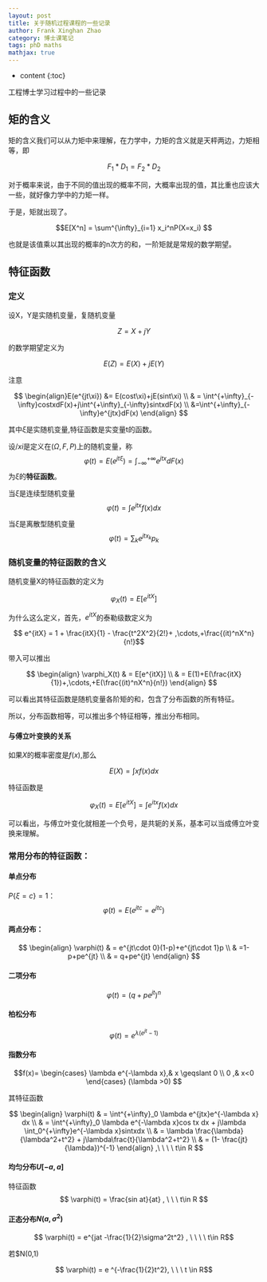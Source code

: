 ```yaml
---
layout: post
title: 关于随机过程课程的一些记录
author: Frank Xinghan Zhao
category: 博士课笔记
tags: phD maths
mathjax: true
---
```


* content
{:toc}

工程博士学习过程中的一些记录






## 矩的含义

矩的含义我们可以从力矩中来理解，在力学中，力矩的含义就是天枰两边，力矩相等，即

$$ F_1*D_1=F_2*D_2$$

对于概率来说，由于不同的值出现的概率不同，大概率出现的值，其比重也应该大一些，就好像力学中的力矩一样。

于是，矩就出现了。

$$E[X^n] = \sum^{\infty}_{i=1} x_i^nP(X=x_i) $$

也就是该值乘以其出现的概率的n次方的和，一阶矩就是常规的数学期望。

## 特征函数

### 定义

设X，Y是实随机变量，复随机变量

$$Z=X+jY$$

的数学期望定义为

$$E(Z) = E(X)+jE(Y)$$

注意

$$
\begin{align}E(e^{jt\xi}) &= E(cost\xi)+jE(sint\xi) \\ & = \int^{+\infty}_{-\infty}costxdF(x)+j\int^{+\infty}_{-\infty}sintxdF(x) \\ &=\int^{+\infty}_{-\infty}e^{jtx}dF(x)
\end{align}
$$

其中$\xi$是实随机变量,特征函数是实变量t的函数。

设$/xi$是定义在$(\Omega,F,P)$上的随机变量，称
$$
\varphi(t) = E(e^{jt\xi}) = \int^{+\infty}_{-\infty}e^{jtx}dF(x)
$$
为$\xi$的**特征函数**。

当$\xi$是连续型随机变量
$$\varphi(t) = \int e^{jtx}f(x)dx$$

当$\xi$是离散型随机变量
$$\varphi(t) = \sum_k e^{jtx_k}p_k$$


### 随机变量的特征函数的含义

随机变量X的特征函数的定义为

$$\varphi_X(t) = E[e^{itX}]$$

为什么这么定义，首先，$e^{itX}$的泰勒级数定义为

$$ e^{itX} = 1 + \frac{itX}{1} - \frac{t^2X^2}{2!}+ ,\cdots,+\frac{(it)^nX^n}{n!}$$

带入可以推出

$$
\begin{align}
\varphi_X(t) & = E[e^{itX}] \\
& = E(1)+E(\frac{itX}{1})+,\cdots,+E(\frac{(it)^nX^n}{n!}) 
\end{align}
$$

可以看出其特征函数是随机变量各阶矩的和，包含了分布函数的所有特征。

所以，分布函数相等，可以推出多个特征相等，推出分布相同。

#### 与傅立叶变换的关系

如果$X$的概率密度是$f(x)$,那么

$$E(X) = \int x f(x)dx$$

特征函数是

$$\varphi_X(t) = E[e^{itX}] = \int e^{itx}f(x)dx$$

可以看出，与傅立叶变化就相差一个负号，是共轭的关系，基本可以当成傅立叶变换来理解。


### 常用分布的特征函数：

#### 单点分布 
$P\{\xi = c\} = 1$：
$$\varphi(t) = E(e^{jtc} = e^{jtc})$$

#### 两点分布：

$$
\begin{align}
\varphi(t) & = e^{jt\cdot 0}(1-p)+e^{jt\cdot 1}p \\
& =1-p+pe^{jt} \\
& = q+pe^{jt}
\end{align}
$$

#### 二项分布

$$\varphi(t)=(q+pe^{jt})^n$$

#### 柏松分布

$$\varphi(t)=e^{\lambda(e^{jt}-1)}$$

#### 指数分布

$$f(x)= \begin{cases}
\lambda e^{-\lambda x},& x \geqslant 0  \\
0 ,& x<0
\end{cases}
(\lambda >0)
$$

其特征函数

$$ 
\begin{align}
\varphi(t) & = \int^{+\infty}_0 \lambda e^{jtx}e^{-\lambda x} dx \\
& = \int^{+\infty}_0 \lambda e^{-\lambda x}cos tx dx + j\lambda \int_0^{+\infty}e^{-\lambda x}sintxdx \\
& = \lambda \frac{\lambda}{\lambda^2+t^2} + j\lambda\frac{t}{\lambda^2+t^2}
\\ & = (1- \frac{jt}{\lambda})^{-1} 
\end{align}
,\ \ \ \  t\in R
$$
   
#### 均匀分布$U[-a,a]$

特征函数
$$
\varphi(t) = \frac{sin at}{at} , \ \ \ t\in R
$$

#### 正态分布$N(a,\sigma^2)$

$$
\varphi(t) = e^{jat -\frac{1}{2}\sigma^2t^2} , \ \ \ \ t\in R$$

若$N(0,1)

$$ \varphi(t) = e ^{-\frac{1}{2}t^2}, \ \ \ t \in R$$





